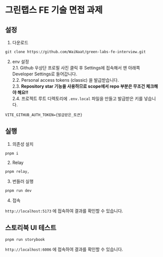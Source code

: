 # 그린랩스 FE 기술 면접 과제

## 설정

1. 다운로드

```shell
git clone https://github.com/WaiNaat/green-labs-fe-interview.git
```
2. env 설정    
  2.1. Github 우상단 프로필 사진 클릭 후 Settings에 접속해서 맨 아래쪽 Developer Settings로 들어갑니다.     
  2.2. Personal access tokens (classic) 을 발급받습니다.      
  2.3. **Repository star 기능을 사용하므로 scope에서 repo 부분은 무조건 체크해야 해요!!**     
  2.4. 프로젝트 루트 디렉토리에 `.env.local` 파일을 만들고 발급받은 키를 넣습니다.
  ```
  VITE_GITHUB_AUTH_TOKEN={발급받은_토큰}
  ```

## 실행

1. 의존성 설치

```shell
pnpm i
```

2. Relay

```shell
pnpm relay,
```

3. 번들러 실행

```shell
pnpm run dev
```

4. 접속

`http://localhost:5173` 에 접속하여 결과를 확인할 수 있습니다.

## 스토리북 UI 테스트

```shell
pnpm run storybook
```

`http://localhost:6006` 에 접속하여 결과를 확인할 수 있습니다.
